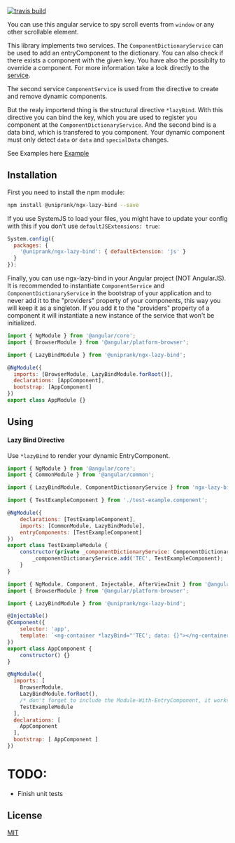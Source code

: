 [![travis build](https://img.shields.io/travis/uniprank/ngx-lazy-bind?label=Travis%3Abuild&style=flat-square)](https://travis-ci.org/uniprank/ngx-lazy-bind)

You can use this angular service to spy scroll events from `window` or any other scrollable element.

This library implements two services. The `ComponentDictionaryService` can be used to add an entryComponent to the dictionary. You can also check if there exists a component with the given key. You have also the possibilty to override a component. For more information take a look directly to the [service]().

The second service `ComponentService` is used from the directive to create and remove dynamic components.

But the realy importend thing is the structural directive `*lazyBind`. With this directive you can bind the key, which you are used to register you component at the `ComponentDictionaryService`. And the second bind is a data bind, which is transfered to you component. Your dynamic component must only detect `data` or `data` and `specialData` changes.

See Examples here [Example](https://uniprank.github.io/ngx-lazy-bind/test-cases)

## Installation

First you need to install the npm module:

```sh
npm install @uniprank/ngx-lazy-bind --save
```

If you use SystemJS to load your files, you might have to update your config with this if you don't use `defaultJSExtensions: true`:

```js
System.config({
  packages: {
    '@uniprank/ngx-lazy-bind': { defaultExtension: 'js' }
  }
});
```

Finally, you can use ngx-lazy-bind in your Angular project (NOT AngularJS).
It is recommended to instantiate `ComponentService` and `ComponentDictionaryService` in the bootstrap of your application and to never add it to the "providers" property of your components, this way you will keep it as a singleton.
If you add it to the "providers" property of a component it will instantiate a new instance of the service that won't be initialized.

```js
import { NgModule } from '@angular/core';
import { BrowserModule } from '@angular/platform-browser';

import { LazyBindModule } from '@uniprank/ngx-lazy-bind';

@NgModule({
  imports: [BrowserModule, LazyBindModule.forRoot()],
  declarations: [AppComponent],
  bootstrap: [AppComponent]
})
export class AppModule {}
```

## Using

#### Lazy Bind Directive

Use `*lazyBind` to render your dynamic EntryComponent.

```js
import { NgModule } from '@angular/core';
import { CommonModule } from '@angular/common';

import { LazyBindModule, ComponentDictionaryService } from 'ngx-lazy-bind';

import { TestExampleComponent } from './test-example.component';

@NgModule({
    declarations: [TestExampleComponent],
    imports: [CommonModule, LazyBindModule],
    entryComponents: [TestExampleComponent]
})
export class TestExampleModule {
    constructor(private _componentDictionaryService: ComponentDictionaryService) {
        _componentDictionaryService.add('TEC', TestExampleComponent);
    }
}
```

```js
import { NgModule, Component, Injectable, AfterViewInit } from '@angular/core';
import { BrowserModule } from '@angular/platform-browser';

import { LazyBindModule } from '@uniprank/ngx-lazy-bind';

@Injectable()
@Component({
	selector: 'app',
	template: `<ng-container *lazyBind="'TEC'; data: {}"></ng-container>`
})
export class AppComponent {
	constructor() {}
}

@NgModule({
  imports: [
    BrowserModule,
    LazyBindModule.forRoot(),
    /* don't forget to include the Module-With-EntryComponent, it works also with lazy load modules */
    TestExampleModule
  ],
  declarations: [
  	AppComponent
  ],
  bootstrap: [ AppComponent ]
})
```

# TODO:

- Finish unit tests

## License

[MIT](LICENSE)
